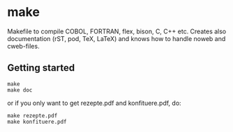 # make

Makefile to compile COBOL, FORTRAN, flex, bison, C, C++ etc.
Creates also documentation (rST, pod, TeX, LaTeX) and knows how to handle noweb and cweb-files.

## Getting started

```
make
make doc
```

or if you only want to get rezepte.pdf and konfituere.pdf, do:

```
make rezepte.pdf
make konfituere.pdf
```
